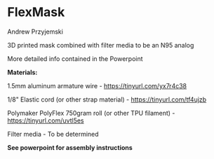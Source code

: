 # FlexMask
Andrew Przyjemski

3D printed mask combined with filter media to be an N95 analog

More detailed info contained in the Powerpoint


**Materials:**

1.5mm aluminum armature wire - https://tinyurl.com/yx7r4c38

1/8" Elastic cord (or other strap material) - https://tinyurl.com/tf4ujzb

Polymaker PolyFlex 750gram roll (or other TPU filament) - https://tinyurl.com/uvtl5es

Filter media - To be determined


**See powerpoint for assembly instructions**

